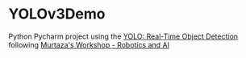 # YOLOv3Demo

Python Pycharm project using the [YOLO: Real-Time Object Detection](https://pjreddie.com/darknet/yolo/)
following [Murtaza's Workshop - Robotics and AI](https://www.youtube.com/watch?v=GGeF_3QOHGE&list=PLMoSUbG1Q_r8nz4C5Yvd17KaXy8p0ufPH)
